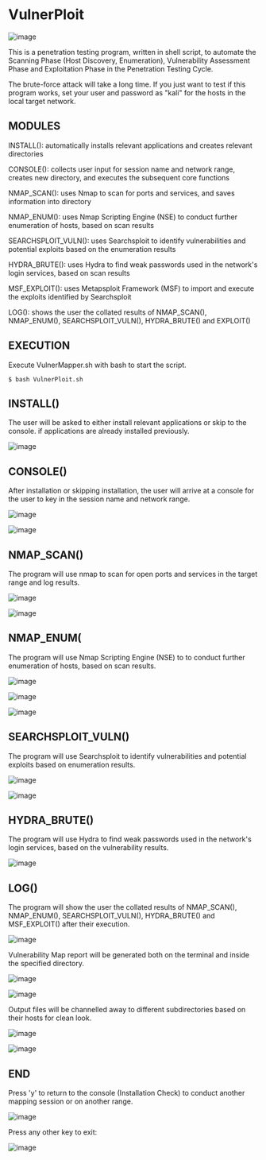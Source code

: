 # VulnerPloit

![image](https://user-images.githubusercontent.com/103941010/194728271-c6d2b63e-5b71-46e9-8eb8-12727617cf07.png)

This is a penetration testing program, written in shell script, to automate the Scanning Phase (Host Discovery, Enumeration), Vulnerability Assessment Phase and Exploitation Phase in the Penetration Testing Cycle.

The brute-force attack will take a long time. If you just want to test if this program works, set your user and password as "kali" for the hosts in the local target network.

## MODULES

INSTALL(): automatically installs relevant applications and creates relevant directories

CONSOLE(): collects user input for session name and network range, creates new directory, and executes the subsequent core functions

NMAP_SCAN(): uses Nmap to scan for ports and services, and saves information into directory

NMAP_ENUM(): uses Nmap Scripting Engine (NSE) to conduct further enumeration of hosts, based on scan results

SEARCHSPLOIT_VULN(): uses Searchsploit to identify vulnerabilities and potential exploits based on the enumeration results

HYDRA_BRUTE(): uses Hydra to find weak passwords used in the network's login services, based on scan results

MSF_EXPLOIT(): uses Metapsploit Framework (MSF) to import and execute the exploits identified by Searchsploit

LOG(): shows the user the collated results of NMAP_SCAN(), NMAP_ENUM(), SEARCHSPLOIT_VULN(), HYDRA_BRUTE() and EXPLOIT() 

## EXECUTION

Execute VulnerMapper.sh with bash to start the script.

    $ bash VulnerPloit.sh

## INSTALL()

The user will be asked to either install relevant applications or skip to the console. if applications are already installed previously.

![image](https://user-images.githubusercontent.com/103941010/194728008-5684961b-3653-4648-b312-6f316a3d7880.png)


## CONSOLE()

After installation or skipping installation, the user will arrive at a console for the user to key in the session name and network range.

![image](https://user-images.githubusercontent.com/103941010/194728197-ae6711b8-8b1c-4574-9fea-bb6cc35a6904.png)

![image](https://user-images.githubusercontent.com/103941010/194727110-f695fc01-f268-4c9d-9f76-9a425a64d975.png)



## NMAP_SCAN()

The program will use nmap to scan for open ports and services in the target range and log results.

![image](https://user-images.githubusercontent.com/103941010/194727130-c07ec799-8c12-4d1b-902d-0a9a5f50a189.png)

![image](https://user-images.githubusercontent.com/103941010/194727133-bf23044d-c62b-4821-8f7c-3607dcd26b4f.png)


## NMAP_ENUM(

The program will use Nmap Scripting Engine (NSE) to to conduct further enumeration of hosts, based on scan results.

![image](https://user-images.githubusercontent.com/103941010/194727141-545b2a6c-7e32-44c9-a275-67015629d22c.png)

![image](https://user-images.githubusercontent.com/103941010/194727145-230b97b1-4bdd-4fe8-a90e-99fd6d17490c.png)


![image](https://user-images.githubusercontent.com/103941010/194727158-162836ac-65ad-4cb9-9e24-010b93833c96.png)

## SEARCHSPLOIT_VULN()

The program will use Searchsploit to identify vulnerabilities and potential exploits based on enumeration results.

![image](https://user-images.githubusercontent.com/103941010/194727165-0ad054ec-3a83-4fca-ba29-ceae31595955.png)

![image](https://user-images.githubusercontent.com/103941010/194727167-f5050396-ddfd-4cd5-b665-8d690e875755.png)


## HYDRA_BRUTE()

The program will use Hydra to find weak passwords used in the network's login services, based on the vulnerability results.

![image](https://user-images.githubusercontent.com/103941010/194728082-86f7c1af-22e3-44e5-80a2-11a2dd3bdbe2.png)

## LOG()

The program will show the user the collated results of NMAP_SCAN(), NMAP_ENUM(), SEARCHSPLOIT_VULN(), HYDRA_BRUTE() and MSF_EXPLOIT() after their execution.

![image](https://user-images.githubusercontent.com/103941010/194728163-fae00a21-315a-464e-b0ee-3ebac716ab81.png)

Vulnerability Map report will be generated both on the terminal and inside the specified directory.

![image](https://user-images.githubusercontent.com/103941010/194729013-6de79604-9701-4dd7-8de5-3bdd4a1870db.png)

![image](https://user-images.githubusercontent.com/103941010/194728979-313e5f91-ae14-400e-80c3-f42c9a6fa264.png)

Output files will be channelled away to different subdirectories based on their hosts for clean look.

![image](https://user-images.githubusercontent.com/103941010/194727199-e66f2428-da12-4cca-a731-bfd94595c33d.png)

![image](https://user-images.githubusercontent.com/103941010/194727193-57e2e1aa-f7ea-4769-ac30-c3099ebd0aef.png)

## END

Press 'y' to return to the console (Installation Check) to conduct another mapping session or on another range.

![image](https://user-images.githubusercontent.com/103941010/194728180-bf181622-9716-44ea-9811-7bb860e216ec.png)

Press any other key to exit:

![image](https://user-images.githubusercontent.com/103941010/194727205-ec65753a-3ed7-4f7e-9868-f138ead2ab85.png)



